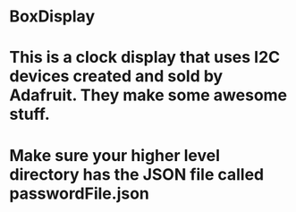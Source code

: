 # BoxDisplay
# This is a clock display that uses I2C devices created and sold by Adafruit. They make some awesome stuff.
# Make sure your higher level directory has the JSON file called passwordFile.json